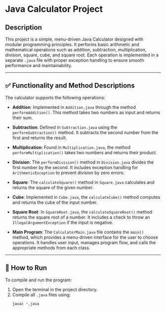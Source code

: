 # Java Calculator Project

## Description

This project is a simple, menu-driven Java Calculator designed with modular programming principles. It performs basic arithmetic and mathematical operations such as addition, subtraction, multiplication, division, square, cube, and square root. Each operation is implemented in a separate `.java` file with proper exception handling to ensure smooth performance and maintainability.

---

## ✅ Functionality and Method Descriptions

The calculator supports the following operations:

- **Addition**: Implemented in `Addition.java` through the method `performAddition()`. This method takes two numbers as input and returns their sum.

- **Subtraction**: Defined in `Subtraction.java` using the `performSubtraction()` method. It subtracts the second number from the first and returns the result.

- **Multiplication**: Found in `Multiplication.java`, the method `performMultiplication()` takes two numbers and returns their product.

- **Division**: The `performDivision()` method in `Division.java` divides the first number by the second. It includes exception handling for `ArithmeticException` to prevent division by zero errors.

- **Square**: The `calculateSquare()` method in `Square.java` calculates and returns the square of the given number.

- **Cube**: Implemented in `Cube.java`, the `calculateCube()` method computes and returns the cube of the input number.

- **Square Root**: In `SquareRoot.java`, the `calculateSquareRoot()` method returns the square root of a number. It includes a check to throw an `IllegalArgumentException` if the input is negative.

- **Main Program**: The `CalculatorMain.java` file contains the `main()` method, which provides a menu-driven interface for the user to choose operations. It handles user input, manages program flow, and calls the appropriate methods from each class.

---

## 🚀 How to Run

To compile and run the program:

1. Open the terminal in the project directory.
2. Compile all `.java` files using:
   ```bash
   javac *.java
